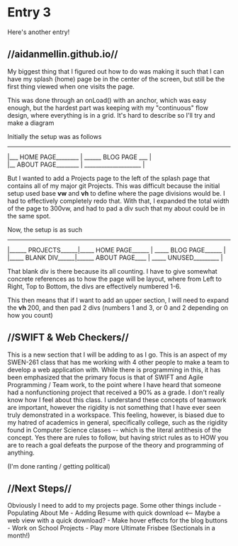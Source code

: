 # Entry 3

Here's another entry!

## //aidanmellin.github.io//
My biggest thing that I figured out how to do was making it such that I can have my splash (home) page be in the center of the screen, but still be the first thing viewed when one visits the page.  
  
This was done through an onLoad() with an anchor, which was easy enough, but the hardest part was keeping with my "continuous" flow design, where everything is in a grid. It's hard to describe so I'll try and make a diagram  
  
Initially the setup was as follows  
 ______________________ ______________________   
|___ HOME PAGE________ | ______ BLOG PAGE ___ |  
|__ ABOUT PAGE________ | ____________________ |  
  
But I wanted to add a Projects page to the left of the splash page that contains all of my major git Projects. This was difficult because the initial setup used base <strong>vw</strong> and <strong>vh</strong> to define where the page divisions would be. I had to effectively completely redo that. With that, I expanded the total width of the page to 300vw, and had to pad a div such that my about could be in the same spot.  
  
Now, the setup is as such  
 _____________________ ______________________ ______________________   
|______ PROJECTS______|_____ HOME PAGE______ | _____ BLOG PAGE______ |  
|_____ BLANK DIV______|______ ABOUT PAGE____ | _____ UNUSED_________ |  
  
That blank div is there because its all counting. I have to give somewhat concrete references as to how the page will be layout, where from Left to Right, Top to Bottom, the divs are effectively numbered 1-6.  

This then means that if I want to add an upper section, I will need to expand the <strong> vh </strong> 200, and then pad 2 divs (numbers 1 and 3, or 0 and 2 depending on how you count)  

## //SWIFT & Web Checkers//
This is a new section that I will be adding to as I go. This is an aspect of my SWEN-261 class that has me working with 4 other people to make a team to develop a web application with. While there is programming in this, it has been emphasized that the primary focus is that of SWIFT and Agile Programming / Team work, to the point where I have heard that someone had a nonfunctioning project that received a 90% as a grade. I don't really know how I feel about this class. I understand these concepts of teamwork are important, however the rigidity is not something that I have ever seen truly demonstrated in a workspace. This feeling, however, is biased due to my hatred of academics in general, specifically college, such as the rigidity found in Computer Science classes -- which is the literal antithesis of the concept. Yes there are rules to follow, but having strict rules as to HOW you are to reach a goal defeats the purpose of the theory and programming of anything.  
  
(I'm done ranting / getting political)  
  
## //Next Steps//
Obviously I need to add to my projects page.
Some other things include
	- Populating About Me
	- Adding Resume with quick download <-- Maybe a web view with a quick download?
	- Make hover effects for the blog buttons
	- Work on School Projects
	- Play more Ultimate Frisbee (Sectionals in a month!)